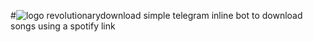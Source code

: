 #![logo](https://github.com/hessfire/revolutionarydownload/assets/134144364/751546d4-2a61-4201-95ab-f08599a78308) revolutionarydownload
simple telegram inline bot to download songs using a spotify link
